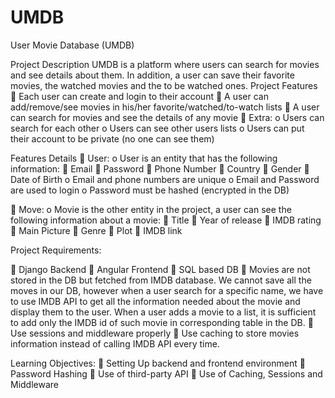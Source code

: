 # UMDB


User Movie Database (UMDB)

Project Description
UMDB is a platform where users can search for movies and see details about them. In addition, a user
can save their favorite movies, the watched movies and the to be watched ones.
Project Features
 Each user can create and login to their account
 A user can add/remove/see movies in his/her favorite/watched/to-watch lists
 A user can search for movies and see the details of any movie
 Extra:
o Users can search for each other
o Users can see other users lists
o Users can put their account to be private (no one can see them)

Features Details
 User:
o User is an entity that has the following information:
 Email
 Password
 Phone Number
 Country
 Gender
 Date of Birth
o Email and phone numbers are unique
o Email and Password are used to login
o Password must be hashed (encrypted in the DB)

 Move:
o Movie is the other entity in the project, a user can see the following information about a
movie:
 Title
 Year of release
 IMDB rating
 Main Picture
 Genre
 Plot
 IMDB link

Project Requirements:

 Django Backend
 Angular Frontend
 SQL based DB
 Movies are not stored in the DB but fetched from IMDB database. We cannot save all the moves
in our DB, however when a user search for a specific name, we have to use IMDB API to get all
the information needed about the movie and display them to the user. When a user adds a
movie to a list, it is sufficient to add only the IMDB id of such movie in corresponding table in the
DB.
 Use sessions and middleware properly
 Use caching to store movies information instead of calling IMDB API every time.

Learning Objectives:
 Setting Up backend and frontend environment
 Password Hashing
 Use of third-party API
 Use of Caching, Sessions and Middleware
